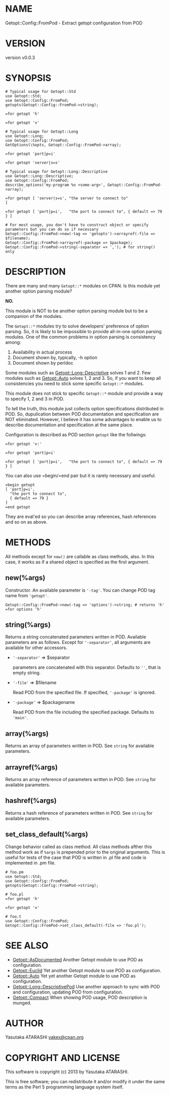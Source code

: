 # NAME

Getopt::Config::FromPod - Extract getopt configuration from POD

# VERSION

version v0.0.3

# SYNOPSIS

    # Typical usage for Getopt::Std
    use Getopt::Std;
    use Getopt::Config::FromPod;
    getopts(Getopt::Config::FromPod->string);
    
    =for getopt 'h'
    
    =for getopt 'v'

    # Typical usage for Getopt::Long
    use Getopt::Long;
    use Getopt::Config::FromPod;
    GetOptions(\%opts, Getopt::Config::FromPod->array);
    
    =for getopt 'port|p=i'
    
    =for getopt 'server|s=s'

    # Typical usage for Getopt::Long::Descriptive
    use Getopt::Long::Descriptive;
    use Getopt::Config::FromPod;
    describe_options('my-program %o <some-arg>', Getopt::Config::FromPod->array);
    
    =for getopt [ 'server|s=s', "the server to connect to"                  ]
    
    =for getopt [ 'port|p=i',   "the port to connect to", { default => 79 } ]

    # For most usage, you don't have to construct object or specify parameters but you can do so if necessary
    Getopt::Config::FromPod->new(-tag => 'getopts')->arrayref(-file => $filename);
    Getopt::Config::FromPod->arrayref(-package => $package);
    Getopt::Config::FromPod->string(-separator => ','); # for string() only

# DESCRIPTION

There are many and many `Getopt::*` modules on CPAN. Is this module yet another option parsing module?

**NO.**

This module is NOT to be another option parsing module but to be a companion of the modules.

The `Getopt::*` modules try to solve developers' preference of option parsing.
So, it is likely to be impossible to provide all-in-one option parsing modules.
One of the common problems in option parsing is consistency among:

1. Availability in actual process
2. Document shown by, typically, -h option
3. Document shown by perldoc

Some modules such as [Getopt::Long::Descriptive](https://metacpan.org/pod/Getopt::Long::Descriptive) solves 1 and 2.
Few modules such as [Getopt::Auto](https://metacpan.org/pod/Getopt::Auto) solves 1, 2 and 3.
So, if you want to keep all consistencies you need to stick some specific `Getopt::*` modules.

This module does not stick to specific `Getopt::*` module and provide a way to specify 1, 2 and 3 in POD.

To tell the truth, this module just collects option specifications distributed in POD.
So, dupulication between POD documentation and specification are NOT eliminated.
However, I believe it has some advantages to enable us to describe documentation and specification at the same place.

Configuration is described as POD section `getopt` like the follwings:

    =for getopt 'v:'

    =for getopt 'port|p=i'

    =for getopt [ 'port|p=i',   "the port to connect to", { default => 79 } ]

You can also use =begin/=end pair but it is rarely necessary and useful.

    =begin getopt
    [ 'port|p=i',
      "the port to connect to",
      { default => 79 }
    ]
    =end getopt

They are eval'ed so you can describe array references, hash references and so on as above.

# METHODS

All methods except for `new()` are callable as class methods, also.
In this case, it works as if a shared object is specified as the first argument.

## new(%args)

Constructor. An available parameter is `'-tag'`.
You can change POD tag name from `'getopt'`.

    Getopt::Config::FromPod->new(-tag => 'options')->string; # returns 'h'
    =for options 'h'

## string(%args)

Returns a string concatenated parameters written in POD.
Available parameters are as follows. Except for `'-separator'`, all arguments are available for other accessors.

- `'-separator'` => $separator

    parameters are concatenated with this separator. Defaults to `''`, that is empty string.

- `'-file'` => $filename

    Read POD from the specified file. If specified, `'-package'` is ignored.

- `'-package'` => $packagename

    Read POD from the file including the specified package. Defaults to `'main'`.

## array(%args)

Returns an array of parameters written in POD. See `string` for available parameters.

## arrayref(%args)

Returns an array reference of parameters written in POD. See `string` for available parameters.

## hashref(%args)

Returns a hash reference of parameters written in POD. See `string` for available parameters.

## set\_class\_default(%args)

Change behavior called as class method. All class methods afther this method work as if `%args` is prepended prior to the original arguments.
This is useful for tests of the case that POD is written in .pl file and code is implemented in .pm file.

    # foo.pm
    use Getopt::Std;
    use Getopt::Config::FromPod;
    getopts(Getopt::Config::FromPod->string);
    
    # foo.pl
    =for getopt 'h'
    
    =for getopt 'v'
    
    # foo.t
    use Getopt::Config::FromPod;
    Getopt::Config::FromPod->set_class_default(-file => 'foo.pl');

# SEE ALSO

- [Getopt::AsDocumented](https://metacpan.org/pod/Getopt::AsDocumented) Another Getopt module to use POD as configuration.
- [Getopt::Euclid](https://metacpan.org/pod/Getopt::Euclid) Yet another Getopt module to use POD as configuration.
- [Getopt::Auto](https://metacpan.org/pod/Getopt::Auto) Yet yet another Getopt module to use POD as configuration.
- [Getopt::Long::DescriptivePod](https://metacpan.org/pod/Getopt::Long::DescriptivePod) Use another approach to sync with POD and configuration, updating POD from configuration.
- [Getopt::Compact](https://metacpan.org/pod/Getopt::Compact) When showing POD usage, POD description is munged.

# AUTHOR

Yasutaka ATARASHI <yakex@cpan.org>

# COPYRIGHT AND LICENSE

This software is copyright (c) 2013 by Yasutaka ATARASHI.

This is free software; you can redistribute it and/or modify it under
the same terms as the Perl 5 programming language system itself.
